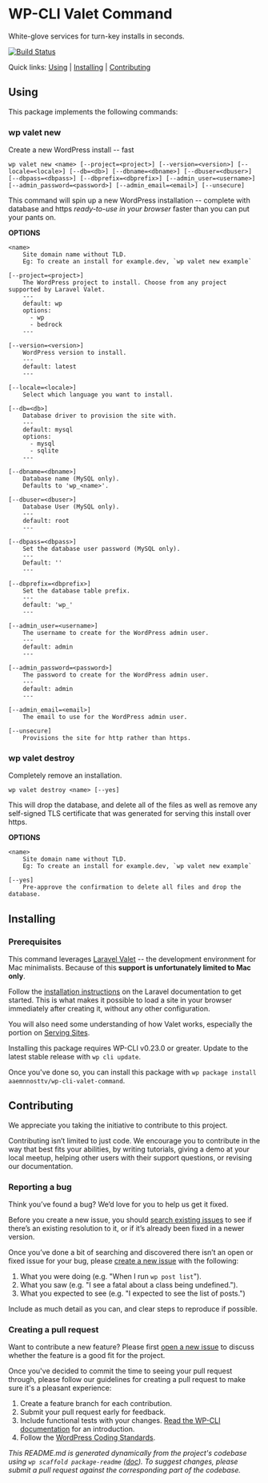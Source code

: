 # WP-CLI Valet Command

White-glove services for turn-key installs in seconds.

[![Build Status](https://travis-ci.org/aaemnnosttv/wp-cli-valet-command.svg?branch=master)](https://travis-ci.org/aaemnnosttv/wp-cli-valet-command)

Quick links: [Using](#using) | [Installing](#installing) | [Contributing](#contributing)

## Using

This package implements the following commands:

### wp valet new

Create a new WordPress install -- fast

~~~
wp valet new <name> [--project=<project>] [--version=<version>] [--locale=<locale>] [--db=<db>] [--dbname=<dbname>] [--dbuser=<dbuser>] [--dbpass=<dbpass>] [--dbprefix=<dbprefix>] [--admin_user=<username>] [--admin_password=<password>] [--admin_email=<email>] [--unsecure]
~~~

This command will spin up a new WordPress installation -- complete with database and https
_ready-to-use in your browser_ faster than you can put your pants on.

**OPTIONS**

	<name>
		Site domain name without TLD.
		Eg: To create an install for example.dev, `wp valet new example`

	[--project=<project>]
		The WordPress project to install. Choose from any project supported by Laravel Valet.
		---
		default: wp
		options:
		  - wp
		  - bedrock
		---

	[--version=<version>]
		WordPress version to install.
		---
		default: latest
		---

	[--locale=<locale>]
		Select which language you want to install.

	[--db=<db>]
		Database driver to provision the site with.
		---
		default: mysql
		options:
		  - mysql
		  - sqlite
		---

	[--dbname=<dbname>]
		Database name (MySQL only).
		Defaults to 'wp_<name>'.

	[--dbuser=<dbuser>]
		Database User (MySQL only).
		---
		default: root
		---

	[--dbpass=<dbpass>]
		Set the database user password (MySQL only).
		---
		Default: ''
		---

	[--dbprefix=<dbprefix>]
		Set the database table prefix.
		---
		default: 'wp_'
		---

	[--admin_user=<username>]
		The username to create for the WordPress admin user.
		---
		default: admin
		---

	[--admin_password=<password>]
		The password to create for the WordPress admin user.
		---
		default: admin
		---

	[--admin_email=<email>]
		The email to use for the WordPress admin user.

	[--unsecure]
		Provisions the site for http rather than https.



### wp valet destroy

Completely remove an installation.

~~~
wp valet destroy <name> [--yes]
~~~

This will drop the database, and delete all of the files as well as
remove any self-signed TLS certificate that was generated for serving
this install over https.

**OPTIONS**

	<name>
		Site domain name without TLD.
		Eg: To create an install for example.dev, `wp valet new example`

	[--yes]
		Pre-approve the confirmation to delete all files and drop the database.

## Installing

### Prerequisites

This command leverages [Laravel Valet](https://laravel.com/docs/5.2/valet#installation) -- the development environment for Mac minimalists.
Because of this **support is unfortunately limited to Mac only**.

Follow the [installation instructions](https://laravel.com/docs/5.2/valet#installation) on the Laravel documentation to get started.
This is what makes it possible to load a site in your browser immediately after creating it, without any other configuration.

You will also need some understanding of how Valet works, especially the portion on [Serving Sites](https://laravel.com/docs/5.2/valet#serving-sites).

Installing this package requires WP-CLI v0.23.0 or greater. Update to the latest stable release with `wp cli update`.

Once you've done so, you can install this package with `wp package install aaemnnosttv/wp-cli-valet-command`.

## Contributing

We appreciate you taking the initiative to contribute to this project.

Contributing isn’t limited to just code. We encourage you to contribute in the way that best fits your abilities, by writing tutorials, giving a demo at your local meetup, helping other users with their support questions, or revising our documentation.

### Reporting a bug

Think you’ve found a bug? We’d love for you to help us get it fixed.

Before you create a new issue, you should [search existing issues](https://github.com/aaemnnosttv/wp-cli-valet-command/issues?q=label%3Abug%20) to see if there’s an existing resolution to it, or if it’s already been fixed in a newer version.

Once you’ve done a bit of searching and discovered there isn’t an open or fixed issue for your bug, please [create a new issue](https://github.com/aaemnnosttv/wp-cli-valet-command/issues/new) with the following:

1. What you were doing (e.g. "When I run `wp post list`").
2. What you saw (e.g. "I see a fatal about a class being undefined.").
3. What you expected to see (e.g. "I expected to see the list of posts.")

Include as much detail as you can, and clear steps to reproduce if possible.

### Creating a pull request

Want to contribute a new feature? Please first [open a new issue](https://github.com/aaemnnosttv/wp-cli-valet-command/issues/new) to discuss whether the feature is a good fit for the project.

Once you've decided to commit the time to seeing your pull request through, please follow our guidelines for creating a pull request to make sure it's a pleasant experience:

1. Create a feature branch for each contribution.
2. Submit your pull request early for feedback.
3. Include functional tests with your changes. [Read the WP-CLI documentation](https://wp-cli.org/docs/pull-requests/#functional-tests) for an introduction.
4. Follow the [WordPress Coding Standards](http://make.wordpress.org/core/handbook/coding-standards/).


*This README.md is generated dynamically from the project's codebase using `wp scaffold package-readme` ([doc](https://github.com/wp-cli/scaffold-package-command#wp-scaffold-package-readme)). To suggest changes, please submit a pull request against the corresponding part of the codebase.*

